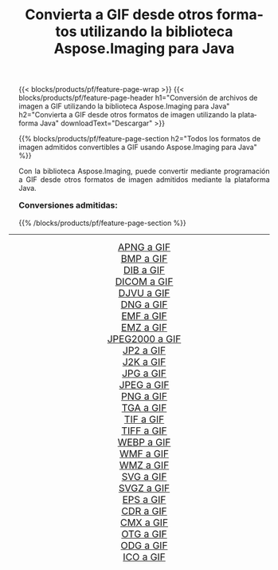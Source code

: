 ﻿---
title: Convierta a GIF desde otros formatos utilizando la biblioteca Aspose.Imaging para Java 
weight: 3920
url: /es/java/conversion/to/gif/ 
lang: es
langdirlevel: 2
locales: zh-hans,ja,it,ru,de,es,fr,nl,id,lt,pl,pt,vi,tr,ko,zh-hant,ar,hi,th,sv,cs,uk,he
description: Usando Aspose.Imaging puede convertir a GIF desde otros formatos usando Java
---

{{< blocks/products/pf/feature-page-wrap >}}
{{< blocks/products/pf/feature-page-header h1="Conversión de archivos de imagen a GIF utilizando la biblioteca Aspose.Imaging para Java" h2="Convierta a GIF desde otros formatos de imagen utilizando la plataforma Java" downloadText="Descargar" >}}


{{% blocks/products/pf/feature-page-section  h2="Todos los formatos de imagen admitidos convertibles a GIF usando Aspose.Imaging para Java" %}}
<p align=justify>Con la biblioteca Aspose.Imaging, puede convertir mediante programación a GIF desde otros formatos de imagen admitidos mediante la plataforma Java.</p>
<h3 style="margin-top:16px;">
Conversiones admitidas:
</h3>
{{% /blocks/products/pf/feature-page-section %}}
<div class="container-fluid productfamilypage bg-gray">
    <div class="convertypes bg-gray agp-content section">
        <div class="container">
		<hr style="margin-left:-20px;"/>
		<div class="row other-converters" style="gap: 10px;font-size: 19px;text-align:center;">
		    <div class='col-md-3 other-converter remove-lp remove-rp'><a href="/imaging/es/java/conversion/apng-to-gif/" style="padding:15px;">APNG a GIF</a></div>
<div class='col-md-3 other-converter remove-lp remove-rp'><a href="/imaging/es/java/conversion/bmp-to-gif/" style="padding:15px;">BMP a GIF</a></div>
<div class='col-md-3 other-converter remove-lp remove-rp'><a href="/imaging/es/java/conversion/dib-to-gif/" style="padding:15px;">DIB a GIF</a></div>
<div class='col-md-3 other-converter remove-lp remove-rp'><a href="/imaging/es/java/conversion/dicom-to-gif/" style="padding:15px;">DICOM a GIF</a></div>
<div class='col-md-3 other-converter remove-lp remove-rp'><a href="/imaging/es/java/conversion/djvu-to-gif/" style="padding:15px;">DJVU a GIF</a></div>
<div class='col-md-3 other-converter remove-lp remove-rp'><a href="/imaging/es/java/conversion/dng-to-gif/" style="padding:15px;">DNG a GIF</a></div>
<div class='col-md-3 other-converter remove-lp remove-rp'><a href="/imaging/es/java/conversion/emf-to-gif/" style="padding:15px;">EMF a GIF</a></div>
<div class='col-md-3 other-converter remove-lp remove-rp'><a href="/imaging/es/java/conversion/emz-to-gif/" style="padding:15px;">EMZ a GIF</a></div>
<div class='col-md-3 other-converter remove-lp remove-rp'><a href="/imaging/es/java/conversion/jpeg2000-to-gif/" style="padding:15px;">JPEG2000 a GIF</a></div>
<div class='col-md-3 other-converter remove-lp remove-rp'><a href="/imaging/es/java/conversion/jp2-to-gif/" style="padding:15px;">JP2 a GIF</a></div>
<div class='col-md-3 other-converter remove-lp remove-rp'><a href="/imaging/es/java/conversion/j2k-to-gif/" style="padding:15px;">J2K a GIF</a></div>
<div class='col-md-3 other-converter remove-lp remove-rp'><a href="/imaging/es/java/conversion/jpg-to-gif/" style="padding:15px;">JPG a GIF</a></div>
<div class='col-md-3 other-converter remove-lp remove-rp'><a href="/imaging/es/java/conversion/jpeg-to-gif/" style="padding:15px;">JPEG a GIF</a></div>
<div class='col-md-3 other-converter remove-lp remove-rp'><a href="/imaging/es/java/conversion/png-to-gif/" style="padding:15px;">PNG a GIF</a></div>
<div class='col-md-3 other-converter remove-lp remove-rp'><a href="/imaging/es/java/conversion/tga-to-gif/" style="padding:15px;">TGA a GIF</a></div>
<div class='col-md-3 other-converter remove-lp remove-rp'><a href="/imaging/es/java/conversion/tif-to-gif/" style="padding:15px;">TIF a GIF</a></div>
<div class='col-md-3 other-converter remove-lp remove-rp'><a href="/imaging/es/java/conversion/tiff-to-gif/" style="padding:15px;">TIFF a GIF</a></div>
<div class='col-md-3 other-converter remove-lp remove-rp'><a href="/imaging/es/java/conversion/webp-to-gif/" style="padding:15px;">WEBP a GIF</a></div>
<div class='col-md-3 other-converter remove-lp remove-rp'><a href="/imaging/es/java/conversion/wmf-to-gif/" style="padding:15px;">WMF a GIF</a></div>
<div class='col-md-3 other-converter remove-lp remove-rp'><a href="/imaging/es/java/conversion/wmz-to-gif/" style="padding:15px;">WMZ a GIF</a></div>
<div class='col-md-3 other-converter remove-lp remove-rp'><a href="/imaging/es/java/conversion/svg-to-gif/" style="padding:15px;">SVG a GIF</a></div>
<div class='col-md-3 other-converter remove-lp remove-rp'><a href="/imaging/es/java/conversion/svgz-to-gif/" style="padding:15px;">SVGZ a GIF</a></div>
<div class='col-md-3 other-converter remove-lp remove-rp'><a href="/imaging/es/java/conversion/eps-to-gif/" style="padding:15px;">EPS a GIF</a></div>
<div class='col-md-3 other-converter remove-lp remove-rp'><a href="/imaging/es/java/conversion/cdr-to-gif/" style="padding:15px;">CDR a GIF</a></div>
<div class='col-md-3 other-converter remove-lp remove-rp'><a href="/imaging/es/java/conversion/cmx-to-gif/" style="padding:15px;">CMX a GIF</a></div>
<div class='col-md-3 other-converter remove-lp remove-rp'><a href="/imaging/es/java/conversion/otg-to-gif/" style="padding:15px;">OTG a GIF</a></div>
<div class='col-md-3 other-converter remove-lp remove-rp'><a href="/imaging/es/java/conversion/odg-to-gif/" style="padding:15px;">ODG a GIF</a></div>
<div class='col-md-3 other-converter remove-lp remove-rp'><a href="/imaging/es/java/conversion/ico-to-gif/" style="padding:15px;">ICO a GIF</a></div>
                </div>
        </div>
    </div>
</div>
<br/>

